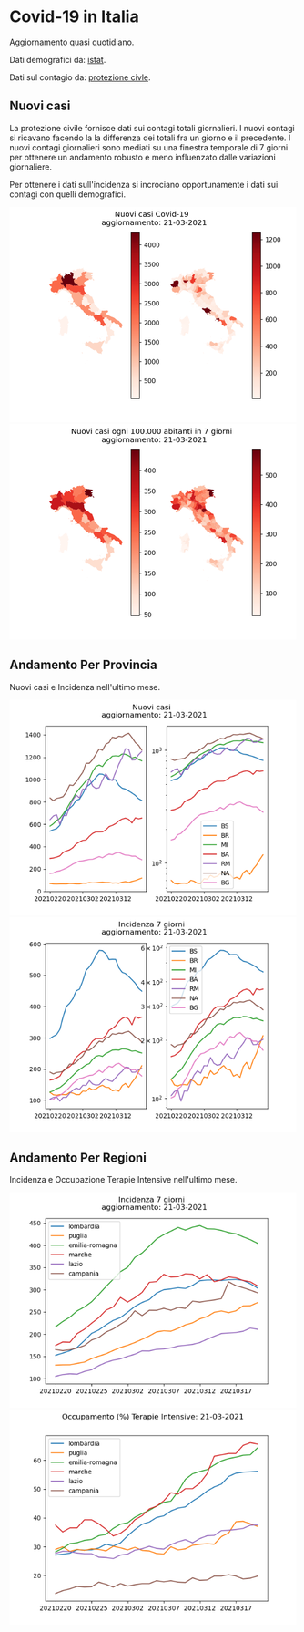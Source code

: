 # Covid-19 in Italia

Aggiornamento quasi quotidiano.

Dati demografici da: [istat](http://dati.istat.it/Index.aspx?DataSetCode=DCIS_POPRES1).

Dati sul contagio da: [protezione civle](https://github.com/pcm-dpc/COVID-19).

## Nuovi casi
La protezione civile fornisce dati sui contagi totali giornalieri. 
I nuovi contagi si ricavano facendo la la differenza dei totali fra un giorno e il precedente.
I nuovi contagi giornalieri sono mediati su una finestra temporale di 7 giorni per ottenere un andamento robusto e meno influenzato dalle variazioni giornaliere.

Per ottenere i dati sull'incidenza si incrociano opportunamente i dati sui contagi con quelli demografici.

<img src="./fig/nuovi_casi.png">
<img src="./fig/nuovi_casi_100k.png">

## Andamento Per Provincia
Nuovi casi e Incidenza nell'ultimo mese.

<img src="./fig/prov.png">
<img src="./fig/prov_inc.png">

## Andamento Per Regioni
Incidenza e Occupazione Terapie Intensive nell'ultimo mese.

<img src="./fig/reg_inc.png">
<img src="./fig/ti.png">
